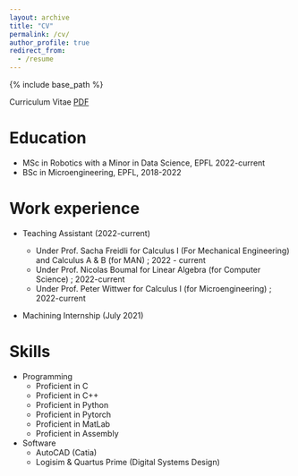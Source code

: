 ```yaml
---
layout: archive
title: "CV"
permalink: /cv/
author_profile: true
redirect_from:
  - /resume
---
```


{% include base_path %}

Curriculum Vitae [PDF](http://academicpages.github.io/files/Aly_CV.pdf)

Education
======
* MSc in Robotics with a Minor in Data Science, EPFL 2022-current
* BSc in Microengineering, EPFL, 2018-2022

Work experience
======
* Teaching Assistant (2022-current)
  * Under Prof. Sacha Freidli for Calculus I (For Mechanical Engineering) and Calculus A & B (for MAN) ; 2022 - current
  * Under Prof. Nicolas Boumal for Linear Algebra (for Computer Science) ; 2022-current
  * Under Prof. Peter Wittwer for Calculus I (for Microengineering) ; 2022-current

* Machining Internship (July 2021)

Skills
======
* Programming
  * Proficient in C
  * Proficient in C++
  * Proficient in Python
  * Proficient in Pytorch
  * Proficient in MatLab
  * Proficient in Assembly
* Software
  * AutoCAD (Catia)
  * Logisim & Quartus Prime (Digital Systems Design)
